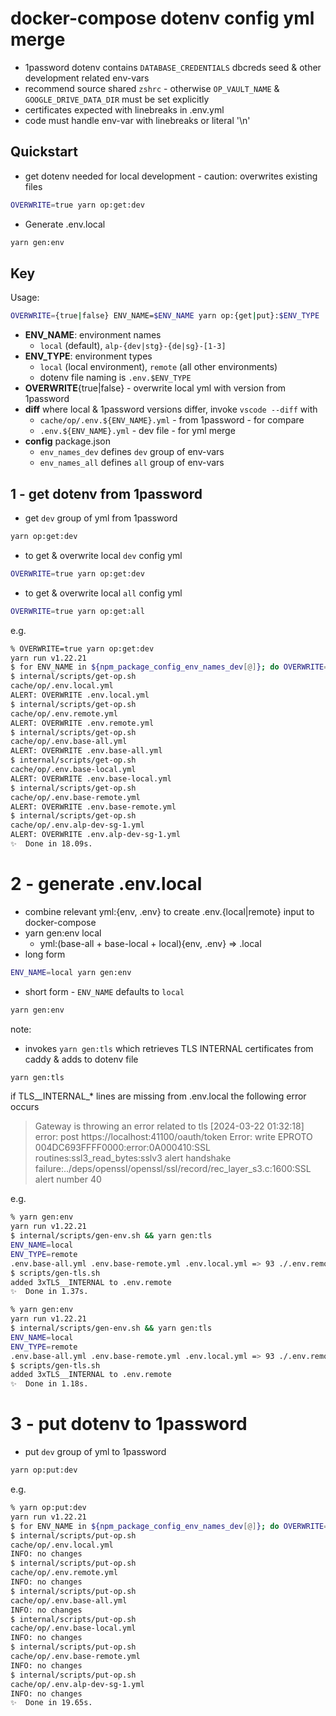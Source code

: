 # docker-compose dotenv config yml merge
- 1password dotenv contains `DATABASE_CREDENTIALS` dbcreds seed & other development related env-vars
- recommend source shared `zshrc` - otherwise `OP_VAULT_NAME` & `GOOGLE_DRIVE_DATA_DIR` must be set explicitly
- certificates expected with linebreaks in .env.yml
- code must handle env-var with linebreaks or literal '\n'

## Quickstart
- get dotenv needed for local development - caution: overwrites existing files
```bash
OVERWRITE=true yarn op:get:dev
```
- Generate .env.local
```bash
yarn gen:env
```

## Key
Usage:
```bash
OVERWRITE={true|false} ENV_NAME=$ENV_NAME yarn op:{get|put}:$ENV_TYPE
```
- **ENV_NAME**: environment names 
  - `local` (default), `alp-{dev|stg}-{de|sg}-[1-3]`
- **ENV_TYPE**: environment types
  - `local` (local environment), `remote` (all other environments)
  - dotenv file naming is `.env.$ENV_TYPE`
- **OVERWRITE**{true|false} - overwrite local yml with version from 1password
- **diff** where local & 1password versions differ, invoke `vscode --diff` with
  - `cache/op/.env.${ENV_NAME}.yml` - from 1password - for compare
  - `.env.${ENV_NAME}.yml` - dev file - for yml merge
- **config** package.json 
  - `env_names_dev` defines `dev` group of env-vars
  - `env_names_all` defines `all` group of env-vars

## 1 - get dotenv from 1password
- get `dev` group of yml from 1password
```bash
yarn op:get:dev
```
- to get & overwrite local `dev` config yml
```bash
OVERWRITE=true yarn op:get:dev
```
- to get & overwrite local `all` config yml
```bash
OVERWRITE=true yarn op:get:all
```
e.g. 
```bash
% OVERWRITE=true yarn op:get:dev
yarn run v1.22.21
$ for ENV_NAME in ${npm_package_config_env_names_dev[@]}; do OVERWRITE=$OVERWRITE ENV_NAME=$ENV_NAME yarn op:get; done
$ internal/scripts/get-op.sh
cache/op/.env.local.yml
ALERT: OVERWRITE .env.local.yml
$ internal/scripts/get-op.sh
cache/op/.env.remote.yml
ALERT: OVERWRITE .env.remote.yml
$ internal/scripts/get-op.sh
cache/op/.env.base-all.yml
ALERT: OVERWRITE .env.base-all.yml
$ internal/scripts/get-op.sh
cache/op/.env.base-local.yml
ALERT: OVERWRITE .env.base-local.yml
$ internal/scripts/get-op.sh
cache/op/.env.base-remote.yml
ALERT: OVERWRITE .env.base-remote.yml
$ internal/scripts/get-op.sh
cache/op/.env.alp-dev-sg-1.yml
ALERT: OVERWRITE .env.alp-dev-sg-1.yml
✨  Done in 18.09s. 
```

#  2 - generate .env.local
- combine relevant yml:{env, .env} to create .env.{local|remote} input to docker-compose
- yarn gen:env local
  - yml:(base-all + base-local + local){env, .env} => .local
- long form
```bash
ENV_NAME=local yarn gen:env
```
- short form - `ENV_NAME` defaults to `local`
```bash
yarn gen:env
```
note: 
- invokes `yarn gen:tls` which retrieves TLS INTERNAL certificates from caddy & adds to dotenv file
```bash
yarn gen:tls
```
if TLS__INTERNAL_* lines are missing from .env.local the following error occurs
> Gateway is throwing an error related to tls [2024-03-22 01:32:18] error: post https://localhost:41100/oauth/token Error: write EPROTO 004DC693FFFF0000:error:0A000410:SSL routines:ssl3_read_bytes:sslv3 alert handshake failure:../deps/openssl/openssl/ssl/record/rec_layer_s3.c:1600:SSL alert number 40

e.g. 
```bash
% yarn gen:env
yarn run v1.22.21
$ internal/scripts/gen-env.sh && yarn gen:tls
ENV_NAME=local
ENV_TYPE=remote
.env.base-all.yml .env.base-remote.yml .env.local.yml => 93 ./.env.remote
$ scripts/gen-tls.sh
added 3xTLS__INTERNAL to .env.remote
✨  Done in 1.37s.

% yarn gen:env
yarn run v1.22.21
$ internal/scripts/gen-env.sh && yarn gen:tls
ENV_NAME=local
ENV_TYPE=remote
.env.base-all.yml .env.base-remote.yml .env.local.yml => 93 ./.env.remote
$ scripts/gen-tls.sh
added 3xTLS__INTERNAL to .env.remote
✨  Done in 1.18s.
```

# 3 - put dotenv to 1password
- put `dev` group of yml to 1password
```bash
yarn op:put:dev
```

e.g. 
```bash
% yarn op:put:dev
yarn run v1.22.21
$ for ENV_NAME in ${npm_package_config_env_names_dev[@]}; do OVERWRITE=$OVERWRITE ENV_NAME=$ENV_NAME yarn op:put; done
$ internal/scripts/put-op.sh
cache/op/.env.local.yml
INFO: no changes
$ internal/scripts/put-op.sh
cache/op/.env.remote.yml
INFO: no changes
$ internal/scripts/put-op.sh
cache/op/.env.base-all.yml
INFO: no changes
$ internal/scripts/put-op.sh
cache/op/.env.base-local.yml
INFO: no changes
$ internal/scripts/put-op.sh
cache/op/.env.base-remote.yml
INFO: no changes
$ internal/scripts/put-op.sh
cache/op/.env.alp-dev-sg-1.yml
INFO: no changes
✨  Done in 19.65s.
```